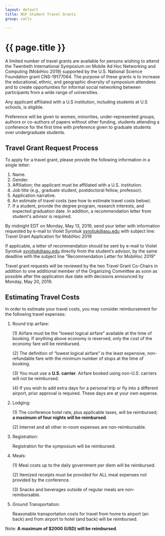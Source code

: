 ```yaml
---
layout: default
title: NSF Student Travel Grants 
group: calls

---
```


# {{ page.title }}

A limited number of travel grants are available for persons wishing to attend the Twentieth International Symposium on Mobile Ad Hoc Networking and Computing (MobiHoc 2019) supported by the U.S. National Science Foundation grant CNS-19177064. The purpose of these grants is to increase the educational, ethnic, and geographic diversity of symposium attendees and to create opportunities for informal social networking between participants from a wide range of universities.

Any applicant affiliated with a U.S institution, including students at U.S schools, is eligible.

Preference will be given to women, minorities, under-represented groups, authors or co-authors of papers without other funding, students attending a conference for the first time with preference given to graduate students over undergraduate students. 


## Travel Grant Request Process

To apply for a travel grant, please provide the following information in a single letter: 
1. Name.
2. Gender.
3. Affiliation; the applicant must be affiliated with a U.S. institution.
4. Job title (e.g., graduate student, postdoctoral fellow, professor).
5. Application narrative.
6. An estimate of travel costs (see how to estimate travel costs below).
7. If a student, provide the degree program, research interests, and expected graduation date. In addition, a recommendation letter from student's advisor is required.

By midnight EDT on Monday, May 13, 2019, send your letter with information requested by e-mail to Violet Syrotiuk <syrotiuk@asu.edu> with subject line: Travel Grant Application for MobiHoc 2019

If applicable, a letter of recommendation should be sent by e-mail to Violet Syrotiuk <syrotiuk@asu.edu> directly from the student’s advisor, by the same deadline with the subject line “Recommendation Letter for MobiHoc 2019"

Travel grant requests will be reviewed by the two Travel Grant Co-Chairs in addition to one additional member of the Organizing Committee as soon as possible after the application due date with decisions announced by Monday, May 20, 2019.


## Estimating Travel Costs

In order to estimate your travel costs, you may consider reimbursement for the following travel expenses: 
1. Round trip airfare: 

    (1) Airfare must be the “lowest logical airfare” available at the time of booking. If anything above economy is reserved, only the cost of the economy fare will be reimbursed.

    (2) The definition of “lowest logical airfare” is the least expensive, non-refundable fare with the minimum number of stops at the time of booking.

    (3) You must use a **U.S. carrier**. Airfare booked using non-U.S. carriers will not be reimbursed.

    (4) If you wish to add extra days for a personal trip or fly into a different airport, prior approval is required. These days are at your own expense.

2. Lodging: 

    (1) The conference hotel rate, plus applicable taxes, will be reimbursed; **a maximum of four nights will be reimbursed**.

    (2)	Internet and all other in-room expenses are non-reimbursable.

3. Registration:

    Registration for the symposium will be reimbursed.

4. Meals: 

    (1) Meal costs up to the daily government per diem will be reimbursed.

    (2) Itemized receipts must be provided for ALL meal expenses not provided by the conference.
    
    (3) Snacks and beverages outside of regular meals are non-reimbursable.

5. Ground Transportation: 

    Reasonable transportation costs for travel from home to airport (an back) and from airport to hotel (and back) will be reimbursed.

Note: **A maximum of $2000 (USD) will be reimbursed**.

